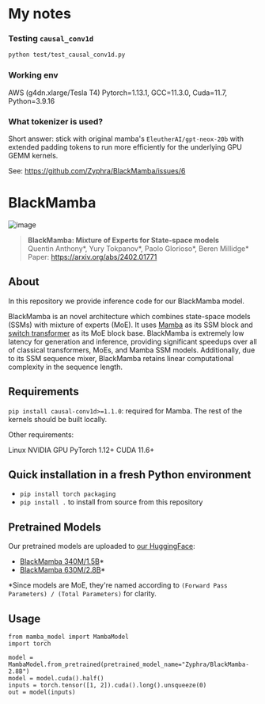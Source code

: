 # My notes

### Testing `causal_conv1d`
```sh
python test/test_causal_conv1d.py
```

### Working env
AWS (g4dn.xlarge/Tesla T4)
Pytorch=1.13.1, GCC=11.3.0, Cuda=11.7, Python=3.9.16

### What tokenizer is used?
Short answer: stick with original mamba's `EleutherAI/gpt-neox-20b` with extended padding tokens to run more efficiently for the underlying GPU GEMM kernels.

See: https://github.com/Zyphra/BlackMamba/issues/6

# BlackMamba

![image](https://github.com/Zyphra/BlackMamba/assets/10281105/045516bd-1e72-4413-a1da-7e9a4e1372d0)

> **BlackMamba: Mixture of Experts for State-space models**\
> Quentin Anthony*, Yury Tokpanov*, Paolo Glorioso*, Beren Millidge*\
> Paper: https://arxiv.org/abs/2402.01771

## About
In this repository we provide inference code for our BlackMamba model. 

BlackMamba is an novel architecture which combines state-space models (SSMs) with mixture of experts (MoE). It uses [Mamba](https://arxiv.org/abs/2312.00752) as its SSM block and [switch transformer](https://arxiv.org/abs/2101.03961) as its MoE block base. BlackMamba is extremely low latency for generation and inference, providing significant speedups over all of classical transformers, MoEs, and Mamba SSM models. Additionally, due to its SSM sequence mixer, BlackMamba retains linear computational complexity in the sequence length. 

## Requirements
`pip install causal-conv1d>=1.1.0`: required for Mamba. The rest of the kernels should be built locally.

Other requirements:

Linux
NVIDIA GPU
PyTorch 1.12+
CUDA 11.6+

## Quick installation in a fresh Python environment
- `pip install torch packaging`
- `pip install .` to install from source from this repository

## Pretrained Models

Our pretrained models are uploaded to [our HuggingFace](https://huggingface.co/Zyphra): 
- [BlackMamba 340M/1.5B](https://huggingface.co/Zyphra/BlackMamba-1.5B)*
- [BlackMamba 630M/2.8B](https://huggingface.co/Zyphra/BlackMamba-2.8B)*

*Since models are MoE, they're named according to `(Forward Pass Parameters) / (Total Parameters)` for clarity.

## Usage

```
from mamba_model import MambaModel
import torch

model = MambaModel.from_pretrained(pretrained_model_name="Zyphra/BlackMamba-2.8B")
model = model.cuda().half()
inputs = torch.tensor([1, 2]).cuda().long().unsqueeze(0)
out = model(inputs)
```


